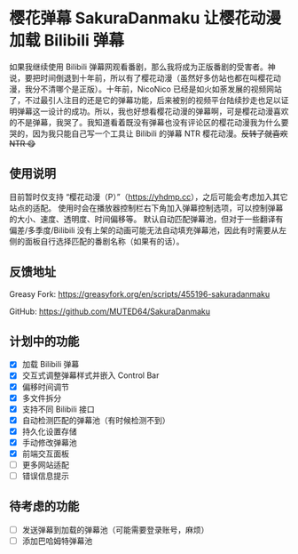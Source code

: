 # 樱花弹幕 SakuraDanmaku 让樱花动漫加载 Bilibili 弹幕

如果我继续使用 Bilibili 弹幕网观看番剧，那么我将成为正版番剧的受害者。神说，要把时间倒退到十年前，所以有了樱花动漫（虽然好多仿站也都在叫樱花动漫，我分不清哪个是正版）。十年前，NicoNico 已经是如火如荼发展的视频网站了，不过最引人注目的还是它的弹幕功能，后来被别的视频平台陆续抄走也足以证明弹幕这一设计的成功。所以，我也好想看樱花动漫的弹幕啊，可是樱花动漫喜欢的不是弹幕，我哭了。我知道看着既没有弹幕也没有评论区的樱花动漫我为什么要哭的，因为我只能自己写一个工具让 Bilibili 的弹幕 NTR 樱花动漫。~~反转了就喜欢 NTR 😋~~

## 使用说明

目前暂时仅支持 “樱花动漫（P）”（<https://yhdmp.cc>），之后可能会考虑加入其它站点的适配。
使用时会在播放器控制栏右下角加入弹幕控制选项，可以控制弹幕的大小、速度、透明度、时间偏移等。
默认自动匹配弹幕池，但对于一些翻译有偏差/多季度/Bilibili 没有上架的动画可能无法自动填充弹幕池，因此有时需要从左侧的面板自行选择匹配的番剧名称（如果有的话）。

## 反馈地址

Greasy Fork:    <https://greasyfork.org/en/scripts/455196-sakuradanmaku>

GitHub:         <https://github.com/MUTED64/SakuraDanmaku>

## 计划中的功能

- [x] 加载 Bilibili 弹幕
- [x] 交互式调整弹幕样式并嵌入 Control Bar
- [x] 偏移时间调节
- [x] 多文件拆分
- [x] 支持不同 Bilibili 接口
- [x] 自动检测匹配的弹幕池（有时候检测不到）
- [x] 持久化设置存储
- [x] 手动修改弹幕池
- [x] 前端交互面板
- [ ] 更多网站适配
- [ ] 错误信息提示

## 待考虑的功能

- [ ] 发送弹幕到加载的弹幕池（可能需要登录账号，麻烦）
- [ ] 添加巴哈姆特弹幕池
